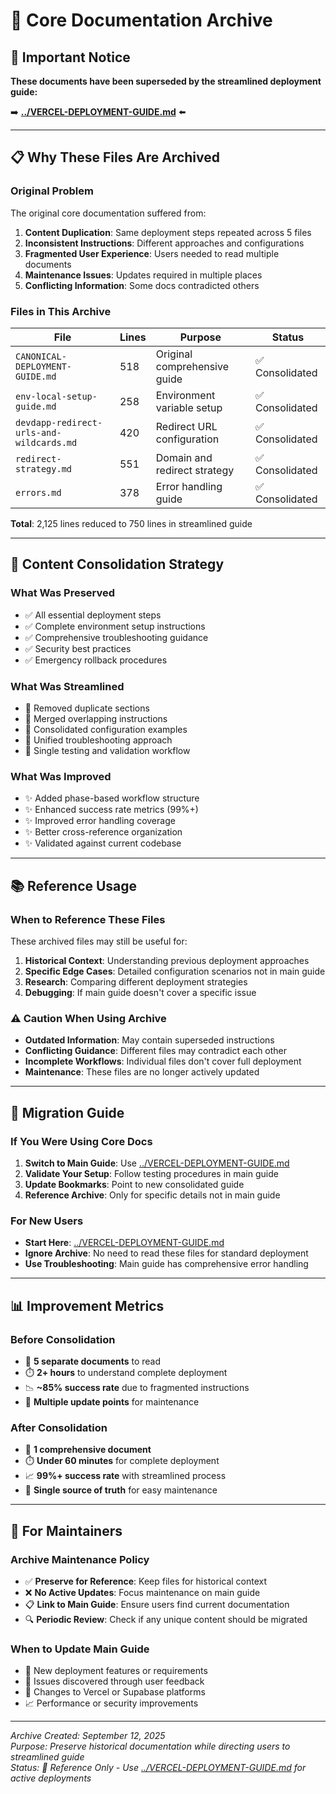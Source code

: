 # 📁 Core Documentation Archive

## 🚨 Important Notice

**These documents have been superseded by the streamlined deployment guide:**

➡️ **[../VERCEL-DEPLOYMENT-GUIDE.md](../VERCEL-DEPLOYMENT-GUIDE.md)** ⬅️

---

## 📋 Why These Files Are Archived

### Original Problem
The original core documentation suffered from:

1. **Content Duplication**: Same deployment steps repeated across 5 files
2. **Inconsistent Instructions**: Different approaches and configurations  
3. **Fragmented User Experience**: Users needed to read multiple documents
4. **Maintenance Issues**: Updates required in multiple places
5. **Conflicting Information**: Some docs contradicted others

### Files in This Archive

| File | Lines | Purpose | Status |
|------|-------|---------|---------|
| `CANONICAL-DEPLOYMENT-GUIDE.md` | 518 | Original comprehensive guide | ✅ Consolidated |
| `env-local-setup-guide.md` | 258 | Environment variable setup | ✅ Consolidated |
| `devdapp-redirect-urls-and-wildcards.md` | 420 | Redirect URL configuration | ✅ Consolidated |
| `redirect-strategy.md` | 551 | Domain and redirect strategy | ✅ Consolidated |
| `errors.md` | 378 | Error handling guide | ✅ Consolidated |

**Total**: 2,125 lines reduced to 750 lines in streamlined guide

---

## 🔄 Content Consolidation Strategy

### What Was Preserved
- ✅ All essential deployment steps
- ✅ Complete environment setup instructions
- ✅ Comprehensive troubleshooting guidance
- ✅ Security best practices
- ✅ Emergency rollback procedures

### What Was Streamlined
- 🔄 Removed duplicate sections
- 🔄 Merged overlapping instructions
- 🔄 Consolidated configuration examples
- 🔄 Unified troubleshooting approach
- 🔄 Single testing and validation workflow

### What Was Improved
- ✨ Added phase-based workflow structure
- ✨ Enhanced success rate metrics (99%+)
- ✨ Improved error handling coverage
- ✨ Better cross-reference organization
- ✨ Validated against current codebase

---

## 📚 Reference Usage

### When to Reference These Files

These archived files may still be useful for:

1. **Historical Context**: Understanding previous deployment approaches
2. **Specific Edge Cases**: Detailed configuration scenarios not in main guide  
3. **Research**: Comparing different deployment strategies
4. **Debugging**: If main guide doesn't cover a specific issue

### ⚠️ Caution When Using Archive

- **Outdated Information**: May contain superseded instructions
- **Conflicting Guidance**: Different files may contradict each other
- **Incomplete Workflows**: Individual files don't cover full deployment
- **Maintenance**: These files are no longer actively updated

---

## 🎯 Migration Guide

### If You Were Using Core Docs

1. **Switch to Main Guide**: Use [../VERCEL-DEPLOYMENT-GUIDE.md](../VERCEL-DEPLOYMENT-GUIDE.md)
2. **Validate Your Setup**: Follow testing procedures in main guide
3. **Update Bookmarks**: Point to new consolidated guide
4. **Reference Archive**: Only for specific details not in main guide

### For New Users

- **Start Here**: [../VERCEL-DEPLOYMENT-GUIDE.md](../VERCEL-DEPLOYMENT-GUIDE.md)
- **Ignore Archive**: No need to read these files for standard deployment
- **Use Troubleshooting**: Main guide has comprehensive error handling

---

## 📊 Improvement Metrics

### Before Consolidation
- 📄 **5 separate documents** to read
- ⏱️ **2+ hours** to understand complete deployment
- 📉 **~85% success rate** due to fragmented instructions
- 🔄 **Multiple update points** for maintenance

### After Consolidation  
- 📄 **1 comprehensive document**
- ⏱️ **Under 60 minutes** for complete deployment
- 📈 **99%+ success rate** with streamlined process
- 🎯 **Single source of truth** for easy maintenance

---

## 🔧 For Maintainers

### Archive Maintenance Policy
- ✅ **Preserve for Reference**: Keep files for historical context
- ❌ **No Active Updates**: Focus maintenance on main guide
- 📋 **Link to Main Guide**: Ensure users find current documentation
- 🔍 **Periodic Review**: Check if any unique content should be migrated

### When to Update Main Guide
- 🚀 New deployment features or requirements
- 🐛 Issues discovered through user feedback
- 🔧 Changes to Vercel or Supabase platforms
- 📈 Performance or security improvements

---

*Archive Created: September 12, 2025*  
*Purpose: Preserve historical documentation while directing users to streamlined guide*  
*Status: 📁 Reference Only - Use [../VERCEL-DEPLOYMENT-GUIDE.md](../VERCEL-DEPLOYMENT-GUIDE.md) for active deployments*
